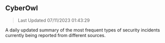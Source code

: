 ## CyberOwl 
> Last Updated 07/11/2023 01:43:29 


A daily updated summary of the most frequent types of security incidents currently being reported from different sources.

